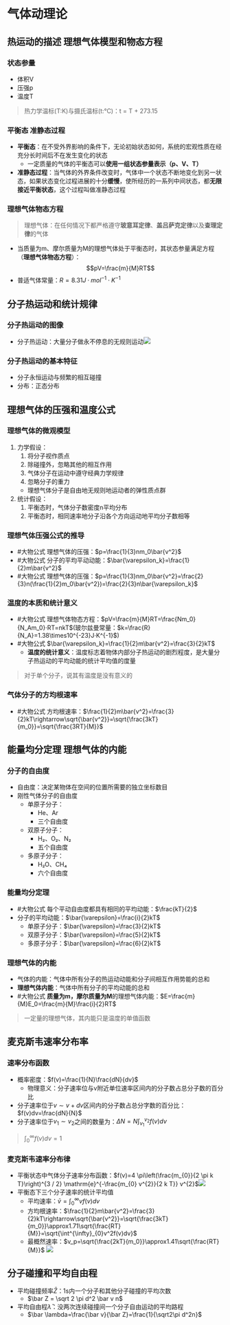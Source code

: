 # 气体动理论
## 热运动的描述 理想气体模型和物态方程
### 状态参量
- 体积V
- 压强p
- 温度T
> 热力学温标(T:K)与摄氏温标(t:℃)：t = T + 273.15
### 平衡态 准静态过程
- **平衡态**：在不受外界影响的条件下，无论初始状态如何，系统的宏观性质在经充分长时间后不在发生变化的状态
	- 一定质量的气体的平衡态可以**使用一组状态参量表示（p、V、T）**
- **准静态过程**：当气体的外界条件改变时，气体中一个状态不断地变化到另一状态，如果状态变化过程进展的十分**缓慢**，使所经历的一系列中间状态，都**无限接近平衡状态**，这个过程叫做准静态过程
### 理想气体物态方程
> 理想气体：在任何情况下都严格遵守**玻意耳定律**、**盖吕萨克定律**以及**查理定律**的气体
- 当质量为m、摩尔质量为M的理想气体处于平衡态时，其状态参量满足方程（**理想气体物态方程**）：
$$pV=\frac{m}{M}RT$$
- 普适气体常量：$R=8.31 J·mol^{-1}·K^{-1}$  
## 分子热运动和统计规律
### 分子热运动的图像
- 分子热运动：大量分子做永不停息的无规则运动![](https://raw.githubusercontent.com/alwaysmissin/picgo/main/20221106175917.png)
### 分子热运动的基本特征
- 分子永恒运动与频繁的相互碰撞
- 分布：正态分布

## 理想气体的压强和温度公式
### 理想气体的微观模型
1. 力学假设：
	1. 将分子视作质点
	2. 除碰撞外，忽略其他的相互作用
	3. 气体分子在运动中遵守经典力学规律
	4. 忽略分子的重力
	- 理想气体分子是自由地无规则地运动者的弹性质点群
2. 统计假设：
	1. 平衡态时，气体分子数密度n平均分布
	2. 平衡态时，相同速率地分子沿各个方向运动地平均分子数相等
### 理想气体压强公式的推导
- #大物公式 理想气体的压强：$p=\frac{1}{3}nm_0\bar{v^2}$
- #大物公式 分子的平均平动动能：$\bar{\varepsilon_k}=\frac{1}{2}m\bar{v^2}$
- #大物公式 理想气体的压强：$p=\frac{1}{3}nm_0\bar{v^2}=\frac{2}{3}n(\frac{1}{2}m_0\bar{v^2})=\frac{2}{3}n\bar{\varepsilon_k}$
### 温度的本质和统计意义
- #大物公式 理想气体物态方程：$pV=\frac{m}{M}RT=\frac{Nm_0}{N_Am_0}·RT=nkT$(玻尔兹曼常量：$k=\frac{R}{N_A}=1.38\times10^{-23}J·K^{-1}$)
- #大物公式 $\bar{\varepsilon_k}=\frac{1}{2}m\bar{v^2}=\frac{3}{2}kT$
	- **温度的统计意义**：温度标志着物体内部分子热运动的剧烈程度，是大量分子热运动的平均动能的统计平均值的度量
> 对于单个分子，说其有温度是没有意义的
### 气体分子的方均根速率
- #大物公式 方均根速率：$\frac{1}{2}m\bar{v^2}=\frac{3}{2}kT\rightarrow\sqrt{\bar{v^2}}=\sqrt{\frac{3kT}{m_0}}=\sqrt{\frac{3RT}{M}}$
## 能量均分定理 理想气体的内能
### 分子的自由度
- 自由度：决定某物体在空间的位置所需要的独立坐标数目
- 刚性气体分子的自由度
	- 单原子分子：
		- He、Ar
		- 三个自由度
	- 双原子分子：
		- H₂、O₂、N₂
		- 五个自由度
	- 多原子分子：
		- H₂O、CH₄
		- 六个自由度
### 能量均分定理
- #大物公式 每个平动自由度都具有相同的平均动能：$\frac{kT}{2}$
- 分子的平均动能：$\bar{\varepsilon}=\frac{i}{2}kT$
	- 单原子分子：$\bar{\varepsilon}=\frac{3}{2}kT$
	- 双原子分子：$\bar{\varepsilon}=\frac{5}{2}kT$
	- 多原子分子：$\bar{\varepsilon}=\frac{6}{2}kT$

### 理想气体的内能
- 气体的内能：气体中所有分子的热运动动能和分子间相互作用势能的总和
- **理想气体内能**：气体中所有分子的平均动能的总和
- #大物公式 **质量为m，摩尔质量为M**的理想气体内能：$E=\frac{m}{M}E_0=\frac{m}{M}\frac{i}{2}RT$
> 一定量的理想气体，其内能只是温度的单值函数

## 麦克斯韦速率分布率
### 速率分布函数
- 概率密度：$f(v)=\frac{1}{N}\frac{dN}{dv}$
	- 物理意义：分子速率位与v附近单位速率区间内的分子数占总分子数的百分比
- 分子速率位于$v\sim v+dv$区间内的分子数占总分字数的百分比：$f(v)dv=\frac{dN}{N}$
- 分子速率位于$v_1\sim v_2$之间的数量为：$\Delta N = N\int^{v_2}_{v_1}f(v)dv$
> $\int^{\infty}_{0}f(v)dv=1$
### 麦克斯韦速率分布律
- 平衡状态中气体分子速率分布函数：$f(v)=4 \pi\left(\frac{m_{0}}{2 \pi k T}\right)^{3 / 2} \mathrm{e}^{-\frac{m_{0} v^{2}}{2 k T}} v^{2}$![](https://raw.githubusercontent.com/alwaysmissin/picgo/main/20221106193110.png)
- 平衡态下三个分子速率的统计平均值
	- 平均速率：$\bar v = \int^{\infty}_{0}vf(v)dv$
	- 方均根速率：$\frac{1}{2}m\bar{v^2}=\frac{3}{2}kT\rightarrow\sqrt{\bar{v^2}}=\sqrt{\frac{3kT}{m_0}}\approx1.71\sqrt{\frac{RT}{M}}=\sqrt{\int^{\infty}_{0}v^2f(v)dv}$
	- 最概然速率：$v_p=\sqrt{\frac{2kT}{m_0}}\approx1.41\sqrt{\frac{RT}{M}}$
![](https://raw.githubusercontent.com/alwaysmissin/picgo/main/20230227091101.png)

## 分子碰撞和平均自由程
- 平均碰撞频率$\bar Z$：1s内一个分子和其他分子碰撞的平均次数
	- $\bar Z = \sqrt 2 \pi d^2 \bar v n$
- 平均自由程$\bar \lambda$：没两次连续碰撞间一个分子自由运动的平均路程
	- $\bar \lambda=\frac{\bar v}{\bar Z}=\frac{1}{\sqrt2\pi d^2n}$


